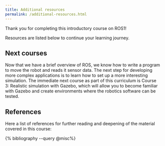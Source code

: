 ```yaml
---
title: Additional resources
permalink: /additional-resources.html
---
```


Thank you for completing this introductory course on ROS1!

Resources are listed below to continue your learning journey.

## Next courses
Now that we have a brief overview of ROS, we know how to write a program to move the robot and reads it sensor data. The next step for developing more complex applications is to learn how to set up a more interesting simulation. The immediate next course as part of this curriculum is Course 3: Realistic simulation with Gazebo, which will allow you to become familiar with Gazebo and create environments where the robotics software can be tested.


## References
Here a list of references for further reading and deepening of the material covered in this course:

{% bibliography --query @misc%}
